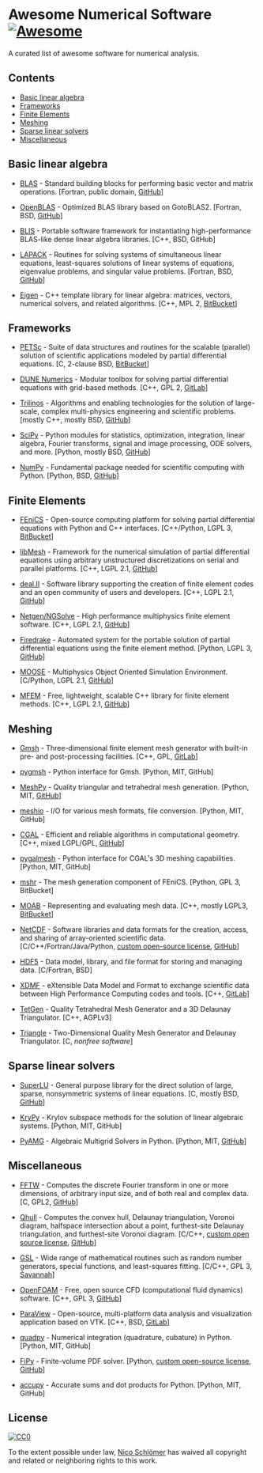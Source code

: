 # Awesome Numerical Software [![Awesome](https://awesome.re/badge-flat.svg)](https://github.com/sindresorhus/awesome)

A curated list of awesome software for numerical analysis.


## Contents

- [Basic linear algebra](#basic-linear-algebra)
- [Frameworks](#frameworks)
- [Finite Elements](#finite-elements)
- [Meshing](#meshing)
- [Sparse linear solvers](#sparse-linear-solvers)
- [Miscellaneous](#miscellaneous)


## Basic linear algebra

 - [BLAS](http://www.netlib.org/blas/) -
   Standard building blocks for performing basic vector and matrix operations.
   [Fortran, public domain, [GitHub](https://github.com/Reference-LAPACK/lapack/tree/master/BLAS)]

 - [OpenBLAS](https://www.openblas.net/) -
   Optimized BLAS library based on GotoBLAS2.
   [Fortran, BSD, [GitHub](https://github.com/xianyi/OpenBLAS)]

 - [BLIS](https://github.com/flame/blis) -
   Portable software framework for instantiating high-performance BLAS-like
   dense linear algebra libraries.
   [C++, BSD, GitHub]

 - [LAPACK](http://www.netlib.org/lapack/) -
   Routines for solving systems of simultaneous linear equations, least-squares
   solutions of linear systems of equations, eigenvalue problems, and singular
   value problems.
   [Fortran, BSD, [GitHub](https://github.com/Reference-LAPACK/lapack)]

 - [Eigen](http://eigen.tuxfamily.org/index.php?title=Main_Page) -
   C++ template library for linear algebra: matrices, vectors, numerical
   solvers, and related algorithms.
   [C++, MPL 2, [BitBucket](https://bitbucket.org/eigen/eigen)]


## Frameworks

 - [PETSc](http://www.mcs.anl.gov/petsc/) -
   Suite of data structures and routines for the scalable (parallel) solution
   of scientific applications modeled by partial differential equations.
   [C, 2-clause BSD, [BitBucket](https://bitbucket.org/petsc/petsc/src)]

 - [DUNE Numerics](https://www.dune-project.org/) -
   Modular toolbox for solving partial differential equations with grid-based
   methods.
   [C++, GPL 2, [GitLab](https://gitlab.dune-project.org/core/)]

 - [Trilinos](https://trilinos.org/) -
   Algorithms and enabling technologies for the solution of large-scale,
   complex multi-physics engineering and scientific problems.
   [mostly C++, mostly BSD, [GitHub](https://github.com/trilinos/)]

 - [SciPy](https://www.scipy.org/) -
   Python modules for statistics, optimization, integration, linear algebra,
   Fourier transforms, signal and image processing, ODE solvers, and more.
   [Python, mostly BSD, [GitHub](https://github.com/scipy/scipy/)]

 - [NumPy](http://www.numpy.org/) -
   Fundamental package needed for scientific computing with Python.
   [Python, BSD, [GitHub](https://github.com/numpy/numpy)]


## Finite Elements

 - [FEniCS](https://fenicsproject.org/) -
   Open-source computing platform for solving partial differential equations
   with Python and C++ interfaces.
   [C++/Python, LGPL 3, [BitBucket](https://bitbucket.org/fenics-project/)]

 - [libMesh](https://libmesh.github.io/) -
   Framework for the numerical simulation of partial differential equations
   using arbitrary unstructured discretizations on serial and parallel
   platforms.
   [C++, LGPL 2.1, [GitHub](https://github.com/libMesh/libmesh)]

 - [deal.II](http://dealii.org/) -
   Software library supporting the creation of finite element codes and an open
   community of users and developers.
   [C++, LGPL 2.1, [GitHub](https://github.com/dealii/dealii)]

 - [Netgen/NGSolve](https://ngsolve.org/) -
   High performance multiphysics finite element software.
   [C++, LGPL 2.1, [GitHub](https://github.com/NGSolve/netgen)]

 - [Firedrake](https://www.firedrakeproject.org/) -
   Automated system for the portable solution of partial differential equations
   using the finite element method.
   [Python, LGPL 3, [GitHub](https://github.com/firedrakeproject/firedrake)]

 - [MOOSE](http://www.mooseframework.org) -
   Multiphysics Object Oriented Simulation Environment.
   [C/Python, LGPL 2.1, [GitHub](https://github.com/idaholab/moose)]

 - [MFEM](http://mfem.org/) -
   Free, lightweight, scalable C++ library for finite element methods.
   [C++, LGPL 2.1, [GitHub](https://github.com/mfem/mfem)]


## Meshing

 - [Gmsh](http://gmsh.info/) -
   Three-dimensional finite element mesh generator with built-in pre- and
   post-processing facilities.
   [C++, GPL, [GitLab](https://gitlab.onelab.info/gmsh/gmsh)]

 - [pygmsh](https://github.com/nschloe/pygmsh) -
   Python interface for Gmsh.
   [Python, MIT, GitHub]

 - [MeshPy](https://mathema.tician.de/software/meshpy/) -
   Quality triangular and tetrahedral mesh generation.
   [Python, MIT, [GitHub](https://github.com/inducer/meshpy)]

 - [meshio](https://github.com/nschloe/meshio) -
   I/O for various mesh formats, file conversion.
   [Python, MIT, GitHub]

 - [CGAL](https://www.cgal.org/) -
   Efficient and reliable algorithms in computational geometry.
   [C++, mixed LGPL/GPL, [GitHub](https://github.com/CGAL/cgal)]

 - [pygalmesh](https://github.com/nschloe/pygalmesh) -
   Python interface for CGAL's 3D meshing capabilities.
   [Python, MIT, GitHub]

 - [mshr](https://bitbucket.org/fenics-project/mshr/) -
   The mesh generation component of FEniCS.
   [Python, GPL 3, BitBucket]

 - [MOAB](http://sigma.mcs.anl.gov/moab-library/) -
   Representing and evaluating mesh data.
   [C++, mostly LGPL3, [BitBucket](https://bitbucket.org/fathomteam/moab/)]

 - [NetCDF](https://www.unidata.ucar.edu/software/netcdf/) -
   Software libraries and data formats for the creation, access, and sharing of
   array-oriented scientific data.
   [C/C++/Fortran/Java/Python, [custom open-source
   license](https://www.unidata.ucar.edu/software/netcdf/copyright.html),
   [GitHub](https://github.com/Unidata/netcdf-c/)]

 - [HDF5](https://support.hdfgroup.org/HDF5/) -
   Data model, library, and file format for storing and managing data.
   [C/Fortran, BSD]

 - [XDMF](http://www.xdmf.org/index.php/Main_Page) -
   eXtensible Data Model and Format to exchange scientific data between High
   Performance Computing codes and tools.
   [C++, [GitLab](https://gitlab.kitware.com/xdmf/xdmf)]

 - [TetGen](http://wias-berlin.de/software/index.jsp?id=TetGen) -
   Quality Tetrahedral Mesh Generator and a 3D Delaunay Triangulator.
   [C++, AGPLv3]

 - [Triangle](https://www.cs.cmu.edu/~quake/triangle.html) -
   Two-Dimensional Quality Mesh Generator and Delaunay Triangulator.
   [C, *nonfree software*]


## Sparse linear solvers

 - [SuperLU](http://crd-legacy.lbl.gov/~xiaoye/SuperLU/) -
   General purpose library for the direct solution of large, sparse,
   nonsymmetric systems of linear equations.
   [C, mostly BSD, [GitHub](https://github.com/xiaoyeli/superlu)]

 - [KryPy](https://github.com/andrenarchy/krypy) -
   Krylov subspace methods for the solution of linear algebraic systems.
   [Python, MIT, GitHub]

 - [PyAMG](https://pyamg.github.io/) -
   Algebraic Multigrid Solvers in Python.
   [Python, MIT, [GitHub](https://github.com/pyamg/pyamg)]


## Miscellaneous

 - [FFTW](http://www.fftw.org/) -
   Computes the discrete Fourier transform in one or more dimensions, of
   arbitrary input size, and of both real and complex data.
   [C, GPL2, [GitHub](https://github.com/FFTW/fftw3)]

 - [Qhull](http://www.qhull.org/) -
   Computes the convex hull, Delaunay triangulation, Voronoi diagram, halfspace
   intersection about a point, furthest-site Delaunay triangulation, and
   furthest-site Voronoi diagram.
   [C/C++, [custom open source license](http://www.qhull.org/COPYING.txt),
   [GitHub](https://github.com/qhull/qhull/)]

 - [GSL](https://www.gnu.org/software/gsl/) -
   Wide range of mathematical routines such as random number generators,
   special functions, and least-squares fitting.
   [C/C++, GPL 3, [Savannah](https://savannah.gnu.org/projects/gsl)]

 - [OpenFOAM](https://www.openfoam.com/) -
   Free, open source CFD (computational fluid dynamics) software.
   [C++, GPL 3, [GitHub](https://github.com/OpenFOAM/OpenFOAM-dev)]

 - [ParaView](https://www.paraview.org/) -
   Open-source, multi-platform data analysis and visualization application
   based on VTK.
   [C++, BSD, [GitLab](https://gitlab.kitware.com/paraview/paraview)]

 - [quadpy](https://github.com/nschloe/quadpy) -
   Numerical integration (quadrature, cubature) in Python.
   [Python, MIT, GitHub]

 - [FiPy](https://www.ctcms.nist.gov/fipy/) -
   Finite-volume PDF solver.
   [Python, [custom open-source
   license](https://www.nist.gov/director/copyright-fair-use-and-licensing-statements-srd-data-and-software),
   [GitHub](https://github.com/usnistgov/fipy)]

 - [accupy](https://github.com/nschloe/accupy) -
   Accurate sums and dot products for Python.
   [Python, MIT, GitHub]


## License

[![CC0](http://mirrors.creativecommons.org/presskit/buttons/88x31/svg/cc-zero.svg)](https://creativecommons.org/publicdomain/zero/1.0/)

To the extent possible under law, [Nico Schlömer](https://github.com/nschloe)
has waived all copyright and related or neighboring rights to this work.
